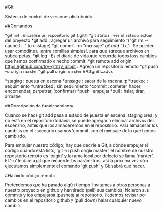 #Git

Sistema de control de versiones distribuido

##Comandos

*git init : inicializa un repositorio git (.git/)
*git status : ver el estado actual del proyecto
*git add <archivo> : agregar un archivo para seguimiento
*("git rm --cached <file>..." to unstage)
*git commit -m "mensaje"
*git add '*.txt' : Se pueden usar comodines, ¡entre comillas simples!, para que agregue archivos en subcarpetas.
*git log : Es el diario de vida que recuerda todos loss cambios que hemos confirmado o hecho commit.
*git remote add origin https://github.com/try-git/try_git.git : Agrega un repositorio remoto
*git push -u origin master
*git pull origin master
##Significados

*staging : puesta en escena
*unstage : sacar de la escena :p
*tracked : seguimiento
*untracked : sin seguimiento
*commit : cometer, hacer, encomendar, perpetrar, (confirmar)
*push : empujar
*pull : halar, tirar, arrastre

##Descripción de funcionamiento


Cuando se hace git add pasa a estado de puesta en escena, staging area, y no está en el repositorio todavía, se puede agregar o eliminar archivos del escenario, antes que los almacenemos en el repositorio. Para almacenar los cambios en el escenario usamos 'commit' con el mensaje de lo que hemos cambiado. 

Para empujar nuestro código, hay que decirle a Git, a dónde empujar el código cuando está listo, 'git -u push origin master', el nombre de nuestro repositorio remoto es 'origin' y la rama local por defecto se llama 'master'. El '-u' le dice a git que recuerde los parámetros, así la próxima vez sólo ejecutamos simplemente el comando 'git push' y Git sabrá qué hacer.

#Halando código remoto

Pretendemos que ha pasado algún tiempo. Invitamos a otras personas a nuestro proyecto en github y han tirado (pull) sus cambios, hicieron sus commits y los empujaron (pushed) al repositorio.
Podemos revisar por cambios en el repositorio github y (pull down) halar cualquier nuevo cambio.


